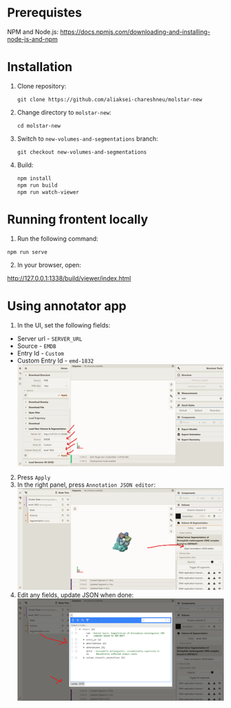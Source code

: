 # Prerequistes
NPM and Node.js:
    https://docs.npmjs.com/downloading-and-installing-node-js-and-npm

# Installation
1. Clone repository:

	```
    git clone https://github.com/aliaksei-chareshneu/molstar-new
    ```
2. Change directory to `molstar-new`:
    ```
    cd molstar-new
    ```
3. Switch to `new-volumes-and-segmentations` branch:
    ```
    git checkout new-volumes-and-segmentations
    ```
4. Build:
    ```
    npm install
    npm run build
    npm run watch-viewer
    ```

# Running frontent locally
1. Run the following command:
```
npm run serve
```
2. In your browser, open:

http://127.0.0.1:1338/build/viewer/index.html

# Using annotator app
1. In the UI, set the following fields:
 - Server url - `SERVER_URL`
 - Source - `EMDB`
 - Entry Id - `Custom`
 - Custom Entry Id - `emd-1832`
![Alt text](image-1.png)
2. Press `Apply`
3. In the right panel, press `Annotation JSON editor`:
![Alt text](image-2.png)
4. Edit any fields, update JSON when done:
![Alt text](image-3.png)